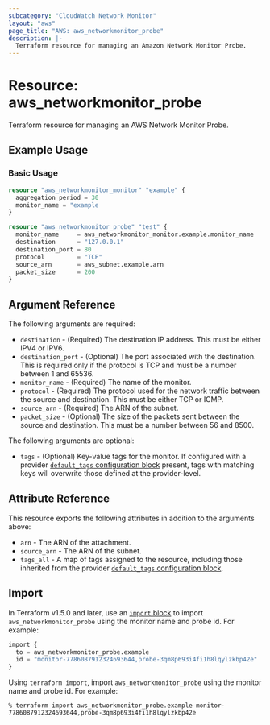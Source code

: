 ```yaml
---
subcategory: "CloudWatch Network Monitor"
layout: "aws"
page_title: "AWS: aws_networkmonitor_probe"
description: |-
  Terraform resource for managing an Amazon Network Monitor Probe.
---
```


# Resource: aws_networkmonitor_probe

Terraform resource for managing an AWS Network Monitor Probe.

## Example Usage

### Basic Usage

```terraform
resource "aws_networkmonitor_monitor" "example" {
  aggregation_period = 30
  monitor_name = "example
}

resource "aws_networkmonitor_probe" "test" {
  monitor_name     = aws_networkmonitor_monitor.example.monitor_name
  destination      = "127.0.0.1"
  destination_port = 80
  protocol         = "TCP"
  source_arn       = aws_subnet.example.arn
  packet_size      = 200
}
```

## Argument Reference

The following arguments are required:

- `destination` - (Required) The destination IP address. This must be either IPV4 or IPV6.
- `destination_port` - (Optional) The port associated with the destination. This is required only if the protocol is TCP and must be a number between 1 and 65536.
- `monitor_name` - (Required) The name of the monitor.
- `protocol` - (Required) The protocol used for the network traffic between the source and destination. This must be either TCP or ICMP.
- `source_arn` - (Required) The ARN of the subnet.
- `packet_size` - (Optional) The size of the packets sent between the source and destination. This must be a number between 56 and 8500.

The following arguments are optional:

- `tags` - (Optional) Key-value tags for the monitor. If configured with a provider [`default_tags` configuration block](https://registry.terraform.io/providers/hashicorp/aws/latest/docs#default_tags-configuration-block) present, tags with matching keys will overwrite those defined at the provider-level.

## Attribute Reference

This resource exports the following attributes in addition to the arguments above:

- `arn` - The ARN of the attachment.
- `source_arn` - The ARN of the subnet.
- `tags_all` - A map of tags assigned to the resource, including those inherited from the provider [`default_tags` configuration block](https://registry.terraform.io/providers/hashicorp/aws/latest/docs#default_tags-configuration-block).

## Import

In Terraform v1.5.0 and later, use an [`import` block](https://developer.hashicorp.com/terraform/language/import) to import `aws_networkmonitor_probe` using the monitor name and probe id. For example:

```terraform
import {
  to = aws_networkmonitor_probe.example
  id = "monitor-7786087912324693644,probe-3qm8p693i4fi1h8lqylzkbp42e"
}
```

Using `terraform import`, import `aws_networkmonitor_probe` using the monitor name and probe id. For example:

```console
% terraform import aws_networkmonitor_probe.example monitor-7786087912324693644,probe-3qm8p693i4fi1h8lqylzkbp42e
```
